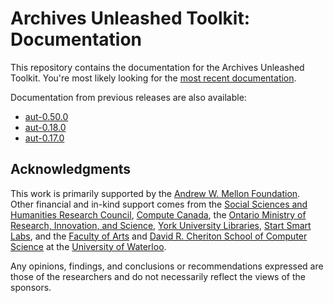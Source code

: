 # Archives Unleashed Toolkit: Documentation

This repository contains the documentation for the Archives Unleashed Toolkit.
You're most likely looking for the [most recent documentation](current/README.md).

Documentation from previous releases are also available:

+ [aut-0.50.0](aut-0.50.0/README.md)
+ [aut-0.18.0](aut-0.18.0/README.md)
+ [aut-0.17.0](aut-0.17.0/README.md)

## Acknowledgments

This work is primarily supported by the [Andrew W. Mellon Foundation](https://mellon.org/). Other financial and in-kind support comes from the [Social Sciences and Humanities Research Council](http://www.sshrc-crsh.gc.ca/), [Compute Canada](https://www.computecanada.ca/), the [Ontario Ministry of Research, Innovation, and Science](https://www.ontario.ca/page/ministry-research-innovation-and-science), [York University Libraries](https://www.library.yorku.ca/web/), [Start Smart Labs](http://www.startsmartlabs.com/), and the [Faculty of Arts](https://uwaterloo.ca/arts/) and [David R. Cheriton School of Computer Science](https://cs.uwaterloo.ca/) at the [University of Waterloo](https://uwaterloo.ca/).

Any opinions, findings, and conclusions or recommendations expressed are those of the researchers and do not necessarily reflect the views of the sponsors.
